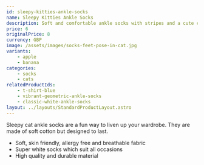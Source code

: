```yaml
---
id: sleepy-kitties-ankle-socks
name: Sleepy Kitties Ankle Socks
description: Soft and comfortable ankle socks with stripes and a cute cat design.
price: 6
originalPrice: 8
currency: GBP
image: /assets/images/socks-feet-pose-in-cat.jpg
variants:
    - apple
    - banana
categories:
    - socks
    - cats
relatedProductIds:
    - t-shirt-blue
    - vibrant-geometric-ankle-socks
    - classic-white-ankle-socks
layout: ../layouts/StandardProductLayout.astro
---
```


Sleepy cat ankle socks are a fun way to liven up your wardrobe. They are made of soft cotton but designed to last.

* Soft, skin friendly, allergy free and breathable fabric
* Super white socks which suit all occasions
* High quality and durable material